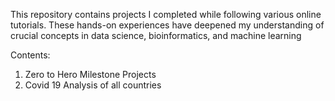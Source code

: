 This repository contains projects I completed while following various online tutorials. These hands-on experiences have deepened my understanding of crucial concepts in data science, bioinformatics, and machine learning

Contents:
1. Zero to Hero Milestone Projects
2. Covid 19 Analysis of all countries
